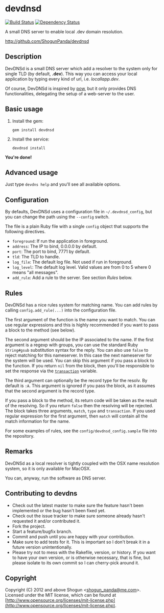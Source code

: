 # devdnsd

[![Build Status](https://secure.travis-ci.org/ShogunPanda/devdnsd.png?branch=master)](http://travis-ci.org/ShogunPanda/devdnsd)
[![Dependency Status](https://gemnasium.com/ShogunPanda/devdnsd.png?travis)](https://gemnasium.com/ShogunPanda/devdnsd)

A small DNS server to enable local .dev domain resolution.

http://github.com/ShogunPanda/devdnsd

## Description

DevDNSd is a small DNS server which add a resolver to the system only for single TLD (by default, **.dev**). This way you can access your local application by typing every kind of url, i.e. *locallapp.dev*.

Of course, DevDNSd is inspired by [pow](https://github.com/37signals/pow), but it only provides DNS functionalities, delegating the setup of a web-server to the user.

## Basic usage

1. Install the gem:

	`gem install devdnsd`

2. Install the service:

	`devdnsd install`

**You're done!**

## Advanced usage

Just type `devdns help` and you'll see all available options.

## Configuration

By defaults, DevDNSd uses a configuration file in `~/.devdnsd_config`, but you can change the path using the `--config` switch.

The file is a plain Ruby file with a single `config` object that supports the following directives.

* `foreground`: If run the application in foreground.
* `address`: The IP to bind, 0.0.0.0 by default.
* `port`: The port to bind, 7771 by default.
* `tld`: The TLD to handle.
* `log_file`: The default log file. Not used if run in foreground.
* `log_level`: The default log level. Valid values are from 0 to 5 where 0 means "all messages".
* `add_rule`: Add a rule to the server. See section *Rules* below.

## Rules

DevDNSd has a nice rules system for matching name.
You can add rules by calling `config.add_rule(...)` into the configuration file.

The first argument of the function is the name you want to match. You can use regular expressions and this is highly recommended if you want to pass a block to the method (see below).

The second argument should be the IP associated to the name. If the first argument is a regexp with groups, you can use the standard Ruby `String#gsub` substitution syntax for the reply.
You can also use `false` to reject matching for this nameserver. In this case the next nameserver for the system will be used. You can skip this argument if you pass a block to the function.
If you return `nil` from the block, then you'll be responsible to set the response via the [`transaction`](http://rubydoc.info/gems/rubydns/RubyDNS/Transaction) variable.

The third argument can optionally be the record type for the resolv. By default is `:A`.
This argument is ignored if you pass the block, as it assumes that the second argument is the record type.

If you pass a block to the method, its return code will be taken as the result of the resolving. So if you return `false` then the resolving will be rejected. The block takes three arguments, `match`, `type` and `transaction`. If you used regular expression for the first argument, then `match` will contain all the match information for the name.

For some examples of rules, see the `config/devdnsd_config.sample` file into the repository.

## Remarks

DevDNSd as a local resolver is tightly coupled with the OSX name resolution system, so it is only available for MacOSX.

You can, anyway, run the software as DNS server.

## Contributing to devdns

* Check out the latest master to make sure the feature hasn't been implemented or the bug hasn't been fixed yet.
* Check out the issue tracker to make sure someone already hasn't requested it and/or contributed it.
* Fork the project.
* Start a feature/bugfix branch.
* Commit and push until you are happy with your contribution.
* Make sure to add tests for it. This is important so I don't break it in a future version unintentionally.
* Please try not to mess with the Rakefile, version, or history. If you want to have your own version, or is otherwise necessary, that is fine, but please isolate to its own commit so I can cherry-pick around it.

## Copyright

Copyright (C) 2012 and above Shogun <[shogun_panda@me.com](mailto:shogun_panda@me.com)>.
Licensed under the MIT license, which can be found at [http://www.opensource.org/licenses/mit-license.php](http://www.opensource.org/licenses/mit-license.php).
